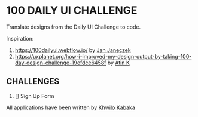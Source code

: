 # 100 DAILY UI CHALLENGE

Translate designs from the Daily UI Challenge to code.

Inspiration:

1. <https://100dailyui.webflow.io/> by [Jan Janeczek](http://janjaneczek.com/)
2. <https://uxplanet.org/how-i-improved-my-design-output-by-taking-100-day-design-challenge-19efdce6458f> by [Atin K](https://uxplanet.org/@markaunit)

## CHALLENGES

1. [] Sign Up Form

All applications have been written by [Khwilo Kabaka](https://khwilo.now.sh/)
